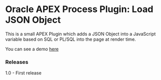 # Oracle APEX Process Plugin: Load JSON Object

This is a small APEX Plugin which adds a JSON Object into a JavaScript variable based on SQL or PL/SQL into the page at render time.

You can see a demo [here](https://apex.oracle.com/pls/apex/f?p=60314:2)

### Releases
1.0 - First release
